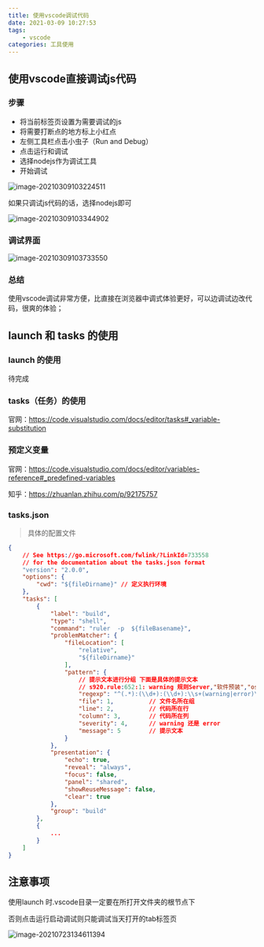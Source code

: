 ```yaml
---
title: 使用vscode调试代码
date: 2021-03-09 10:27:53
tags:
	- vscode
categories: 工具使用
---
```




## 使用vscode直接调试js代码

### 步骤

- 将当前标签页设置为需要调试的js
- 将需要打断点的地方标上小红点
- 左侧工具栏点击小虫子（Run and Debug）
- 点击运行和调试
- 选择nodejs作为调试工具
- 开始调试

![image-20210309103224511](https://gitee.com/zhangbowen-1/my-gallery/raw/master/img/image-20210309103224511.png)

如果只调试js代码的话，选择nodejs即可

![image-20210309103344902](https://gitee.com/zhangbowen-1/my-gallery/raw/master/img/image-20210309103344902.png)

### 调试界面

![image-20210309103733550](https://gitee.com/zhangbowen-1/my-gallery/raw/master/img/image-20210309103733550.png)

### 总结

使用vscode调试非常方便，比直接在浏览器中调式体验更好，可以边调试边改代码，很爽的体验；

## launch  和 tasks 的使用 

### launch  的使用

待完成

### tasks（任务）的使用 

官网：https://code.visualstudio.com/docs/editor/tasks#_variable-substitution

### 预定义变量

官网：https://code.visualstudio.com/docs/editor/variables-reference#_predefined-variables

知乎：https://zhuanlan.zhihu.com/p/92175757

### tasks.json

>具体的配置文件

```json
{
    // See https://go.microsoft.com/fwlink/?LinkId=733558
    // for the documentation about the tasks.json format
    "version": "2.0.0",
    "options": {
        "cwd": "${fileDirname}" // 定义执行环境
    },
    "tasks": [
        {
            "label": "build",
            "type": "shell",
            "command": "ruler  -p  ${fileBasename}",
            "problemMatcher": {
                "fileLocation": [
                    "relative",
                    "${fileDirname}"
                ],
                "pattern": {	
                    // 提示文本进行分组 下面是具体的提示文本
                    // s920.rule:652:1: warning 规则Server,"软件预装","os"已在647行定义
                    "regexp": "^(.*):(\\d+):(\\d+):\\s+(warning|error)\\s+(.*)$",
                    "file": 1,			// 文件名所在组
                    "line": 2,			// 代码所在行
                    "column": 3,		// 代码所在列
                    "severity": 4,		// warning 还是 error
                    "message": 5		// 提示文本
                }
            },
            "presentation": {
                "echo": true,
                "reveal": "always",
                "focus": false,
                "panel": "shared",
                "showReuseMessage": false,
                "clear": true
            },
            "group": "build"
        },
    	{
            ...
        }
    ]
}
```



## 注意事项

使用launch  时.vscode目录一定要在所打开文件夹的根节点下

否则点击运行启动调试则只能调试当天打开的tab标签页

![image-20210723134611394](https://gitee.com/zhangbowen-1/my-gallery/raw/master/img/vscode%E8%B0%83%E8%AF%95%E6%B3%A8%E6%84%8F01.png)

